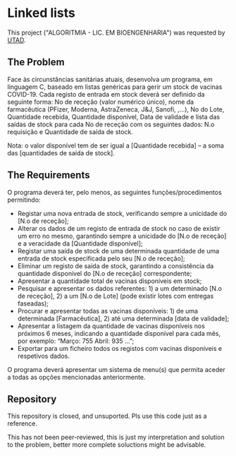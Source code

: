 # Linked lists

This project ("ALGORITMIA - LIC. EM BIOENGENHARIA") was requested by [UTAD](https://www.utad.pt/en/).

## The Problem 

Face às circunstâncias sanitárias atuais, desenvolva um programa, em linguagem C, baseado em listas genéricas para
gerir um stock de vacinas COVID-19. Cada registo de entrada em stock deverá ser definido da seguinte forma: No de
receção (valor numérico único), nome da farmacêutica (PFizer, Moderna, AstraZeneca, J&J, Sanofi, ,...), No do Lote,
Quantidade recebida, Quantidade disponível, Data de validade e lista das saídas de stock para cada No de receção com
os seguintes dados: N.o requisição e Quantidade de saída de stock.

Nota: o valor disponível tem de ser igual a [Quantidade recebida] – a soma das [quantidades de saída de stock].

## The Requirements

O programa deverá ter, pelo menos, as seguintes funções/procedimentos permitindo:

- Registar uma nova entrada de stock, verificando sempre a unicidade do [N.o de receção];
- Alterar os dados de um registo de entrada de stock no caso de existir um erro no mesmo,
garantindo sempre a unicidade do [N.o de receção] e a veracidade da [Quantidade disponível];
- Registar uma saída de stock de uma determinada quantidade de uma entrada de stock especificada
pelo seu [N.o de receção];
- Eliminar um registo de saída de stock, garantindo a consistência da quantidade disponível do [N.o
de receção] correspondente;
- Apresentar a quantidade total de vacinas disponíveis em stock;
- Pesquisar e apresentar os dados referentes: 1) a um determinado [N.o de receção], 2) a um [N.o de
Lote] (pode existir lotes com entregas faseadas);
- Procurar e apresentar todas as vacinas disponíveis: 1) de uma determinada [Farmacêutica], 2) até
uma determinada [data de validade];
- Apresentar a listagem da quantidade de vacinas disponíveis nos próximos 6 meses, indicando a
quantidade disponível para cada mês, por exemplo: “Março: 755 Abril: 935 ...”;
- Exportar para um ficheiro todos os registos com vacinas disponíveis e respetivos dados.

O programa deverá apresentar um sistema de menu(s) que permita aceder a todas as opções mencionadas anteriormente.

## Repository

This repository is closed, and unsuported. Pls use this code just as a reference.

This has not been peer-reviewed, this is just my interpretation and solution to the problem, better more complete
soluctions might be advisable.